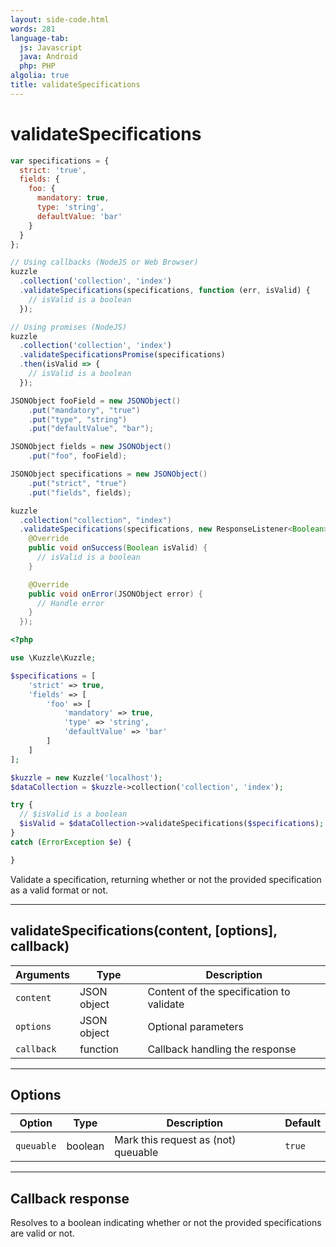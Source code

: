 ```yaml
---
layout: side-code.html
words: 281
language-tab:
  js: Javascript
  java: Android
  php: PHP
algolia: true
title: validateSpecifications
---
```


# validateSpecifications

```js
var specifications = {
  strict: 'true',
  fields: {
    foo: {
      mandatory: true,
      type: 'string',
      defaultValue: 'bar'
    }
  }
};

// Using callbacks (NodeJS or Web Browser)
kuzzle
  .collection('collection', 'index')
  .validateSpecifications(specifications, function (err, isValid) {
    // isValid is a boolean
  });

// Using promises (NodeJS)
kuzzle
  .collection('collection', 'index')
  .validateSpecificationsPromise(specifications)
  .then(isValid => {
    // isValid is a boolean
  });
```

```java
JSONObject fooField = new JSONObject()
    .put("mandatory", "true")
    .put("type", "string")
    .put("defaultValue", "bar");

JSONObject fields = new JSONObject()
    .put("foo", fooField);

JSONObject specifications = new JSONObject()
    .put("strict", "true")
    .put("fields", fields);

kuzzle
  .collection("collection", "index")
  .validateSpecifications(specifications, new ResponseListener<Boolean>() {
    @Override
    public void onSuccess(Boolean isValid) {
      // isValid is a boolean
    }

    @Override
    public void onError(JSONObject error) {
      // Handle error
    }
  });
```

```php
<?php

use \Kuzzle\Kuzzle;

$specifications = [
    'strict' => true,
    'fields' => [
        'foo' => [
            'mandatory' => true,
            'type' => 'string',
            'defaultValue' => 'bar'
        ]
    ]
];

$kuzzle = new Kuzzle('localhost');
$dataCollection = $kuzzle->collection('collection', 'index');

try {
  // $isValid is a boolean
  $isValid = $dataCollection->validateSpecifications($specifications);
}
catch (ErrorException $e) {

}
```

Validate a specification, returning whether or not the provided specification as a valid format or not.

---

## validateSpecifications(content, [options], callback)

| Arguments | Type | Description |
|---------------|---------|----------------------------------------|
| ``content`` | JSON object | Content of the specification to validate |
| ``options`` | JSON object | Optional parameters |
| ``callback`` | function | Callback handling the response |

---

## Options

| Option | Type | Description | Default |
|---------------|---------|----------------------------------------|---------|
| ``queuable`` | boolean | Mark this request as (not) queuable | ``true`` |

---

## Callback response

Resolves to a boolean indicating whether or not the provided specifications are valid or not.
